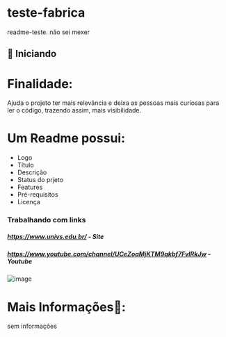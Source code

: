 # teste-fabrica
readme-teste. não sei mexer
## 🚀 Iniciando
# Finalidade:
 Ajuda o projeto ter mais relevância e deixa as pessoas mais curiosas para ler o código, trazendo assim, mais visibilidade.
# Um Readme possui:
* Logo
* Título
* Descrição
* Status do prjeto
* Features
* Pré-requisitos
* Licença

### Trabalhando com links

##### https://www.univs.edu.br/ - Site
##### https://www.youtube.com/channel/UCeZoaMjKTM9qkbf7FvlRkJw - Youtube

![image](https://user-images.githubusercontent.com/54963249/116932675-f09e8a00-ac38-11eb-9f58-b15522ea2710.png)
 
# Mais Informações💬: 
sem informações
